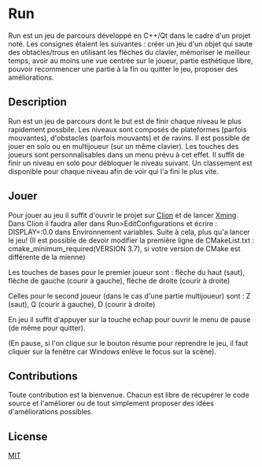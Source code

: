 # Run
Run est un jeu de parcours développé en C++/Qt dans le cadre d'un projet noté.
Les consignes étaient les suivantes : créer un jeu d'un objet qui saute des obtacles/trous en utilisant les flèches du clavier,
mémoriser le meilleur temps, avoir au moins une vue centrée sur le joueur, partie esthétique libre, pouvoir recommencer une partie à la fin ou quitter le jeu, proposer des améliorations.

## Description
Run est un jeu de parcours dont le but est de finir chaque niveau le plus rapidement possbile.
Les niveaux sont composés de plateformes (parfois mouvantes), d'obstacles (parfois mouvants) et de ravins.
Il est possible de jouer en solo ou en multijoueur (sur un même clavier). 
Les touches des joueurs sont personnalisables dans un menu prévu à cet effet.
Il suffit de finir un niveau en solo pour débloquer le niveau suivant.
Un classement est disponible pour chaque niveau afin de voir qui l'a fini le plus vite.

## Jouer
Pour jouer au jeu il suffit d'ouvrir le projet sur [Clion](https://www.jetbrains.com/fr-fr/clion/) et de lancer [Xming](https://sourceforge.net/projects/xming/).
Dans Clion il faudra aller dans Run>EditConfigurations et écrire : DISPLAY=:0.0 dans Environnement variables.
Suite à cela, plus qu'a lancer le jeu!
(Il est possible de devoir modifier la première ligne de CMakeList.txt : cmake_minimum_required(VERSION 3.7), si votre version de CMake est différente de la mienne)

Les touches de bases pour le premier joueur sont : flèche du haut (saut), flèche de gauche (courir à gauche), flèche de droite (courir à droite)

Celles pour le second joueur (dans le cas d'une partie multijoueur) sont : Z (saut), Q (courir à gauche), D (courir à droite)

En jeu il suffit d'appuyer sur la touche echap pour ouvrir le menu de pause (de même pour quitter). 

(En pause, si l'on clique sur le bouton résume pour reprendre le jeu, il faut cliquer sur la fenêtre car Windows enlève le focus sur la scène).


## Contributions
Toute contribution est la bienvenue. 
Chacun est libre de récupérer le code source et l'améliorer ou de tout simplement proposer des idées d'améliorations possibles.

## License
[MIT](https://choosealicense.com/licenses/mit/)
